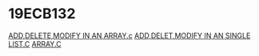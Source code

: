 # 19ECB132
[ADD,DELETE,MODIFY IN AN ARRAY.c](https://github.com/SatvikRushi/19ECB132/blob/main/add%20%2C%20delete%2Cmodify%20an%20element%20in%20the%20array.c)
[ADD,DELET,MODIFY IN AN SINGLE LIST.C](https://github.com/SatvikRushi/19ECB132/blob/main/add%2Celete%2Cmodify%20an%20elemnt%20in%20a%20singlr%20linked.c)
[ARRAY.C](https://github.com/SatvikRushi/19ECB132/blob/main/array.c)
